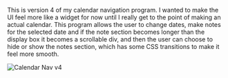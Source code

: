 This is version 4 of my calendar navigation program. I wanted to make the UI feel more like a widget for now until I really get to the point of making an actual calendar. This program allows the user to change dates, make notes for the selected date and if the note section becomes longer than the display box it becomes a scrollable div, and then the user can choose to hide or show the notes section, which has some CSS transitions to make it feel more smooth.

![Calendar Nav v4](https://user-images.githubusercontent.com/62902638/79369419-ec64d900-7f1e-11ea-84e4-df9dae47bfd7.gif)
